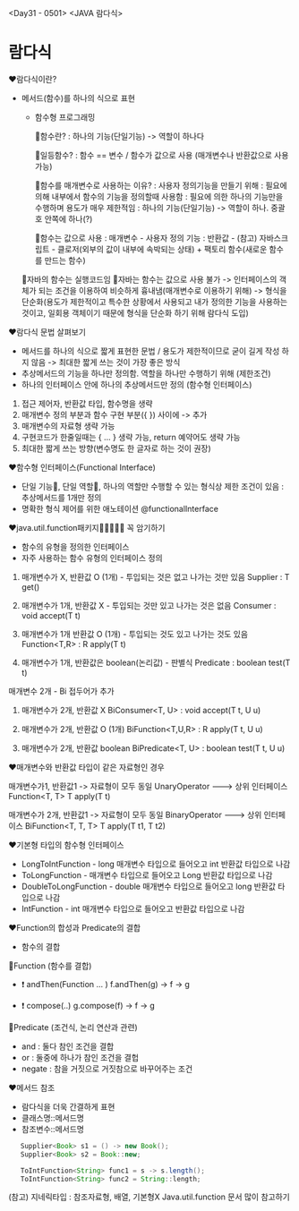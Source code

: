 <Day31 - 0501>
<JAVA 람다식>

# 람다식

❤️람다식이란?

- 메서드(함수)를 하나의 식으로 표현

  - 함수형 프로그래밍

    🤍함수란?
    : 하나의 기능(단일기능) -> 역할이 하나다

    🤍일등함수?
    : 함수 == 변수 / 함수가 값으로 사용 (매개변수나 반환값으로 사용 가능)

    🤍함수를 매개변수로 사용하는 이유?
    : 사용자 정의기능을 만들기 위해
    : 필요에 의해 내부에서 함수의 기능을 정의할때 사용함
    : 필요에 의한 하나의 기능만을 수행하며 용도가 매우 제한적임
    : 하나의 기능(단일기능) -> 역할이 하나. 중괄호 안쪽에 하나(?)

    🤍함수는 값으로 사용
    : 매개변수 - 사용자 정의 기능
    : 반환값 - (참고) 자바스크립트 - 클로저(외부의 값이 내부에 속박되는 상태) + 팩토리 함수(새로운 함수를 만드는 함수)

  💛자바의 함수는 실행코드임
  💛자바는 함수는 값으로 사용 불가 -> 인터페이스의 객체가 되는 조건을 이용하여 비슷하게 흉내냄(매개변수로 이용하기 위해) -> 형식을 단순화(용도가 제한적이고 특수한 상황에서 사용되고 내가 정의한 기능을 사용하는 것이고, 일회용 객체이기 때문에 형식을 단순화 하기 위해 람다식 도입)

❤️람다식 문법 살펴보기

- 메서드를 하나의 식으로 짧게 표현한 문법 / 용도가 제한적이므로 굳이 길게 작성 하지 않음 -> 최대한 짧게 쓰는 것이 가장 좋은 방식
- 추상메서드의 기능을 하나만 정의함. 역할을 하나만 수행하기 위해 (제한조건)
- 하나의 인터페이스 안에 하나의 추상메서드만 정의 (함수형 인터페이스)

1.  접근 제어자, 반환값 타입, 함수명을 생략
2.  매개변수 정의 부분과 함수 구현 부분({ }) 사이에 -> 추가
3.  매개변수의 자료형 생략 가능
4.  구현코드가 한줄일때는 { ... } 생략 가능, return 예약어도 생략 가능
5.  최대한 짧게 쓰는 방향(변수명도 한 글자로 하는 것이 권장)

❤️함수형 인터페이스(Functional Interface)

- 단일 기능🤍, 단일 역할🤍, 하나의 역할만 수행할 수 있는 형식상 제한 조건이 있음 : 추상메서드를 1개만 정의
- 명확한 형식 제어를 위한 애노테이션 @functionalInterface

❤️java.util.function패키지💜💜💜💜💜 꼭 암기하기

- 함수의 유형을 정의한 인터페이스
- 자주 사용하는 함수 유형의 인터페이스 정의

1. 매개변수가 X, 반환값 O (1개) - 투입되는 것은 없고 나가는 것만 있음
   Supplier<T>
   : T get()

2. 매개변수가 1개, 반환값 X - 투입되는 것만 있고 나가는 것은 없음
   Consumer<T>
   : void accept(T t)

3. 매개변수가 1개 반환값 O (1개) - 투입되는 것도 있고 나가는 것도 있음
   Function<T,R>
   : R apply(T t)

4. 매개변수가 1개, 반환값은 boolean(논리값) - 판별식
   Predicate<T>
   : boolean test(T t)

매개변수 2개 - Bi 접두어가 추가

1. 매개변수가 2개, 반환값 X
   BiConsumer<T, U>
   : void accept(T t, U u)

2. 매개변수가 2개, 반환값 O (1개)
   BiFunction<T,U,R>
   : R apply(T t, U u)

3. 매개변수가 2개, 반환값 boolean
   BiPredicate<T, U>
   : boolean test(T t, U u)

❤️매개변수와 반환값 타입이 같은 자료형인 경우

매개변수가1, 반환값1 -> 자료형이 모두 동일
UnaryOperator<T> ---> 상위 인터페이스 Function<T, T>
T apply(T t)

매개변수가 2개, 반환값1 -> 자료형이 모두 동일
BinaryOperator<T> ---> 상위 인터페이스 BiFunction<T, T, T>
T apply(T t1, T t2)

❤️기본형 타입의 함수형 인터페이스

- LongToIntFunction - long 매개변수 타입으로 들어오고 int 반환값 타입으로 나감
- ToLongFunction<T> - <T> 매개변수 타입으로 들어오고 Long 반환값 타입으로 나감
- DoubleToLongFunction - double 매개변수 타입으로 들어오고 long 반환값 타입으로 나감
- IntFunction<R> - int 매개변수 타입으로 들어오고 <R>반환값 타입으로 나감

❤️Function의 합성과 Predicate의 결합

- 함수의 결합

🤍Function (함수를 결합)

- ❗ andThen(Function ... )
  f.andThen(g) -> f -> g

- ❗ compose(..)
  g.compose(f) -> f -> g

🤍Predicate (조건식, 논리 연산과 관련)

- and : 둘다 참인 조건을 결합
- or : 둘중에 하나가 참인 조건을 결헙
- negate : 참을 거짓으로 거짓참으로 바꾸어주는 조건

❤️메서드 참조

- 람다식을 더욱 간결하게 표현
- 클래스명::메서드명
- 참조변수::메서드명

```Java
   Supplier<Book> s1 = () -> new Book();
   Supplier<Book> s2 = Book::new;

   ToIntFunction<String> func1 = s -> s.length();
   ToIntFunction<String> func2 = String::length;
```

(참고)
지네릭타입 : 참조자료형, 배열, 기본형X
Java.util.function 문서 많이 참고하기

